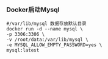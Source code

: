 

### Docker启动Mysql

```shell
#/var/lib/mysql 数据存放默认目录
docker run -d --name mysql \
-p 3306:3306 \
-v /root/data:/var/lib/mysql \
-e MYSQL_ALLOW_EMPTY_PASSWORD=yes \
mysql:latest
```

